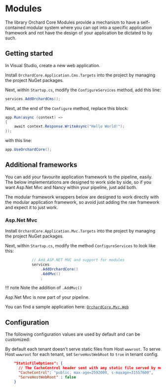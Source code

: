 # Modules

The library Orchard Core Modules provide a mechanism to have a self-contained modular system where you can opt into a specific application framework and not have the design of your application be dictated to by such.

## Getting started

In Visual Studio, create a new web application.

Install `OrchardCore.Application.Cms.Targets` into the project by managing the project NuGet packages.

Next, within `Startup.cs`, modify the `ConfigureServices` method, add this line:

```csharp
services.AddOrchardCms();
```

Next, at the end of the `Configure` method, replace this block:

```csharp
app.Run(async (context) =>
{
    await context.Response.WriteAsync("Hello World!");
});
```

with this line:

```csharp
app.UseOrchardCore();
```

## Additional frameworks

You can add your favourite application framework to the pipeline, easily. The below implementations are designed to work side by side, so if you want Asp.Net Mvc and Nancy within your pipeline, just add both.

The modular framework wrappers below are designed to work directly with the modular application framework, so avoid just adding the raw framework and expect it to just work.

### Asp.Net Mvc

Install `OrchardCore.Application.Mvc.Targets` into the project by managing the project NuGet packages.

Next, within `Startup.cs`, modify the method `ConfigureServices` to look like this:

```csharp
            // Add ASP.NET MVC and support for modules
            services
                .AddOrchardCore()
                .AddMvc()
                ;
```

!!! note
    Note the addition of `.AddMvc()`

Asp.Net Mvc is now part of your pipeline.

You can find a sample application here: [`OrchardCore.Mvc.Web`](../../../../OrchardCore.Mvc.Web/Startup.cs)

## Configuration

The following configuration values are used by default and can be customized:

By default each tenant doesn't serve static files from Host `wwwroot`. To serve Host `wwwroot` for each tenant, set `ServeHostWebRoot` to `true` in tenant config.

```json
    "StaticFileOptions": {
      // The CacheControl header sent with any static file served by modules
      "CacheControl": "public, max-age=2592000, s-maxage=31557600",
      "ServeHostWebRoot" : false
    }
```
